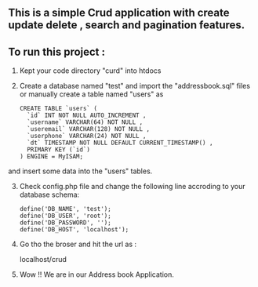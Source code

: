 ## This is a simple Crud application with create update delete , search and pagination features.


## To run this project :

1. Kept your code directory "curd" into htdocs

2. Create a database named "test" and import the "addressbook.sql" files  or manually create a table named "users" as

	``` 
	CREATE TABLE `users` (
 	  `id` INT NOT NULL AUTO_INCREMENT ,
 	  `username` VARCHAR(64) NOT NULL ,
 	  `useremail` VARCHAR(128) NOT NULL ,
 	  `userphone` VARCHAR(24) NOT NULL ,
 	  `dt` TIMESTAMP NOT NULL DEFAULT CURRENT_TIMESTAMP() ,
 	  PRIMARY KEY (`id`)
	) ENGINE = MyISAM;
	
	```

and insert some data into the "users" tables.


3. Check config.php file and change the following line accroding to your database schema:

	``` 
	define('DB_NAME', 'test');
	define('DB_USER', 'root');
	define('DB_PASSWORD', '');
	define('DB_HOST', 'localhost');
	```

4. Go tho the broser and hit the url as :

	localhost/crud

5. Wow !! We are in our Address book Application.

